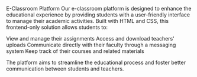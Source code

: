E-Classroom Platform
Our e-classroom platform is designed to enhance the educational experience by providing students with a user-friendly interface to manage their academic activities. Built with HTML and CSS, this frontend-only solution allows students to:

View and manage their assignments
Access and download teachers' uploads
Communicate directly with their faculty through a messaging system
Keep track of their courses and related materials

The platform aims to streamline the educational process and foster better communication between students and teachers.

